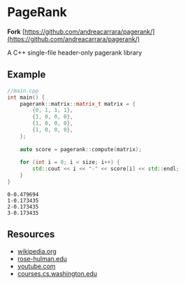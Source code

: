 # PageRank

**Fork**
[https://github.com/andreacarrara/pagerank/](https://github.com/andreacarrara/pagerank/)

A C++ single-file header-only pagerank library

## Example
```cpp
//main.cpp
int main() {
    pagerank::matrix::matrix_t matrix = {
        {0, 1, 1, 1},
        {1, 0, 0, 0},
        {1, 0, 0, 0},
        {1, 0, 0, 0},
    };
    
    auto score = pagerank::compute(matrix);
    
    for (int i = 0; i < size; i++) {
        std::cout << i << "-" << score[i] << std::endl;
    }
}
```

```shell
0-0.479694
1-0.173435
2-0.173435
3-0.173435
```

## Resources
* [wikipedia.org](https://wikipedia.org/wiki/PageRank)
* [rose-hulman.edu](https://www.rose-hulman.edu/~bryan/googleFinalVersionFixed.pdf)
* [youtube.com](https://youtube.com/playlist?list=PLLssT5z_DsK9JDLcT8T62VtzwyW9LNepV)
* [courses.cs.washington.edu](https://courses.cs.washington.edu/courses/cse373/17au/project3/project3-3.html)
